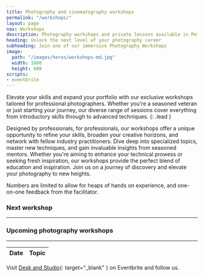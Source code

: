 ```yaml
---
title: Photography and cinematography workshops
permalink: "/workshops/"
layout: page
nav: Workshops
description: Photography workshops and private lessons available in Petersham, Sydney.
heading: Unlock the next level of your photography career
subheading: Join one of our immersive Photography Workshops
image:
  path: "/images/heros/workshops-md.jpg"
  width: 1600
  height: 600
scripts:
- eventbrite
---
```


Elevate your skills and expand your portfolio with our exclusive workshops tailored for professional photographers. Whether you're a seasoned veteran or just starting your journey, our diverse range of sessions cover everything from introductory skills through to advanced techniques.
{: .lead }

Designed by professionals, for professionals, our workshops offer a unique opportunity to refine your skills, broaden your creative horizons, and network with fellow industry practitioners. Dive deep into specialized topics, master new techniques, and gain invaluable insights from seasoned mentors. Whether you're aiming to enhance your technical prowess or seeking fresh inspiration, our workshops provide the perfect blend of education and inspiration. Join us on a journey of discovery and elevate your photography to new heights.

Numbers are limited to allow for heaps of hands on experience, and one-on-one feedback from the facilitator.

### Next workshop

---

<div id="next-workshop-detail"></div>

### Upcoming photography workshops

---

<table id="workshops" class="table">
  <thead>
    <tr>
      <th scope="col">Date</th>
      <th scope="col">Topic</th>
    </tr>
  </thead>
  <tbody></tbody>
</table>

Visit [Desk and Studio](https://deskandstudio.eventbrite.com.au/){: target="_blank" } on Eventbrite and follow us.
